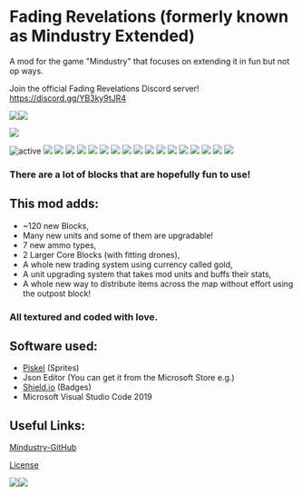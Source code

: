 
# Fading Revelations (formerly known as Mindustry Extended)
A mod for the game "Mindustry" that focuses on extending it in fun but not op ways.

Join the official Fading Revelations Discord server! 
https://discord.gg/YB3ky9tJR4

<img src="https://github.com/Fresh791/mindustry-extended/blob/main/github/deco.JPG"><img src="https://github.com/Fresh791/mindustry-extended/blob/main/github/deco.JPG">
   
   
   <img src="https://github.com/Fresh791/mindustry-extended/blob/main/sprites-override/ui/logo.png">

<img src="https://img.shields.io/badge/active-true%20-true.svg" alt="active"> <img src="https://img.shields.io/github/last-commit/Fresh791/mindustry-extended"> <img src="https://img.shields.io/github/issues/Fresh791/mindustry-extended"> <img src="https://img.shields.io/github/languages/code-size/Fresh791/mindustry-extended"> <img src="https://img.shields.io/discord/815981543624933396"> <img src="https://img.shields.io/github/directory-file-count/Fresh791/mindustry-extended/content/blocks/turrets?label=Turrets"> <img src="https://img.shields.io/github/directory-file-count/Fresh791/mindustry-extended/content/blocks/distribution?label=Conveyors%2FDistribution"> <img src="https://img.shields.io/github/directory-file-count/Fresh791/mindustry-extended/content/blocks/drills?label=Drills"> <img src="https://img.shields.io/github/directory-file-count/Fresh791/mindustry-extended/content/blocks/effect?label=Effect"> <img src="https://img.shields.io/github/directory-file-count/Fresh791/mindustry-extended/content/blocks/liquids?label=Liquids"> <img src="https://img.shields.io/github/directory-file-count/Fresh791/mindustry-extended/content/blocks/power?label=Power"> <img src="https://img.shields.io/github/directory-file-count/Fresh791/mindustry-extended/content/blocks/production?label=Production"> <img src="https://img.shields.io/github/directory-file-count/Fresh791/mindustry-extended/content/blocks/units?label=Unit%20Blocks"> <img src="https://img.shields.io/github/directory-file-count/Fresh791/mindustry-extended/content/blocks/walls?label=Walls"> <img src="https://img.shields.io/github/directory-file-count/Fresh791/mindustry-extended/content/items?label=Items"> <img src="https://img.shields.io/github/directory-file-count/Fresh791/mindustry-extended/content/liquids?label=Liquids"> <img src="https://img.shields.io/github/directory-file-count/Fresh791/mindustry-extended/content/units?label=Units"> <img src="https://img.shields.io/github/directory-file-count/Fresh791/mindustry-extended/content/zones?label=Zones">


### There are a lot of blocks that are hopefully fun to use!

## This mod adds:
 - ~120 new Blocks, 
 - Many new units and some of them are upgradable!
 - 7 new ammo types,
 - 2 Larger Core Blocks (with fitting drones),
 - A whole new trading system using currency called gold,
 - A unit upgrading system that takes mod units and buffs their stats,
 - A whole new way to distribute items across the map without effort using the outpost block!

### All textured and coded with love.


## Software used:

 - [Piskel](https://www.piskelapp.com/) (Sprites) 
 - Json Editor (You can get it from the Microsoft Store e.g.)
 - [Shield.io](https://shields.io) (Badges)
 - Microsoft Visual Studio Code 2019

## Useful Links:

[Mindustry-GitHub](https://github.com/Anuken/Mindustry)

[License](https://github.com/Fresh791/mindustry-extended/blob/main/LICENSE)

<img src="https://github.com/Fresh791/mindustry-extended/blob/main/github/deco.JPG"><img src="https://github.com/Fresh791/mindustry-extended/blob/main/github/deco.JPG">

